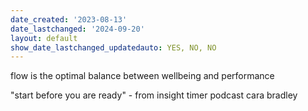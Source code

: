 ```yaml
---
date_created: '2023-08-13'
date_lastchanged: '2024-09-20'
layout: default
show_date_lastchanged_updatedauto: YES, NO, NO
---
```


flow is the optimal balance between wellbeing and performance

"start before you are ready" - from insight timer podcast cara bradley